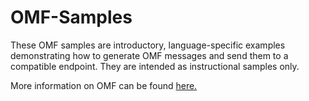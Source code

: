 # OMF-Samples

These OMF samples are introductory, language-specific examples demonstrating how to generate OMF messages and send them to a compatible endpoint. They are intended as instructional samples only.

More information on OMF can be found [here.](http://omf-docs.readthedocs.io)